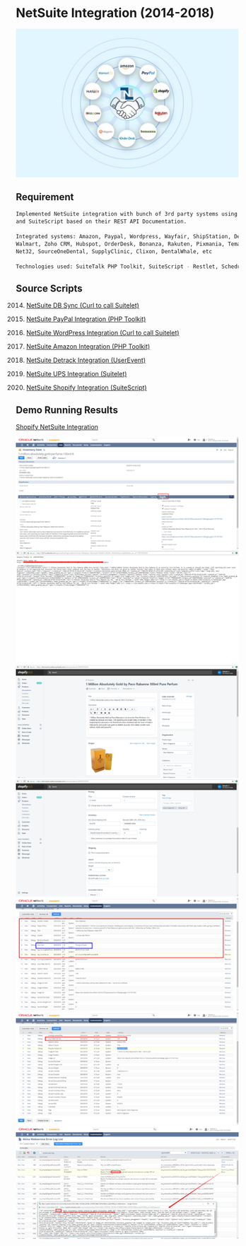 # NetSuite Integration (2014-2018)

![demo](/img/port_integration.jpg)

## Requirement

```bash
Implemented NetSuite integration with bunch of 3rd party systems using SuiteTalk web service
and SuiteScript based on their REST API Documentation.

Integrated systems: Amazon, Paypal, Wordpress, Wayfair, ShipStation, Detrack, Shopify, Magento,
Walmart, Zoho CRM, Hubspot, OrderDesk, Bonanza, Rakuten, Pixmania, Temando, NewEgg, Ebay, UPS,
Net32, SourceOneDental, SupplyClinic, Clixon, DentalWhale, etc

Technologies used: SuiteTalk PHP Toolkit, SuiteScript - Restlet, Scheduled, Suitelet, Userevent

```

## Source Scripts

2014. [NetSuite DB Sync (Curl to call Suitelet)](/script/2014_ns_db_sync_suitelet)

2015. [NetSuite PayPal Integration (PHP Toolkit)](/script/2015_ns_paypal_php_toolkit)

2016. [NetSuite WordPress Integration (Curl to call Suitelet)](/script/2015_ns_wp_suitelet)

2017. [NetSuite Amazon Integration (PHP Toolkit)](/script/2016_ns_amazon_php_toolkit)

2018. [NetSuite Detrack Integration (UserEvent)](/script/2016_ns_detrack_userevent)

2019. [NetSuite UPS Integration (Suitelet)](/script/2017_ns_ups_shipment_suitelet)

2020. [NetSuite Shopify Integration (SuiteScript)](/script/2018_ns_shopify_suitescript)

## Demo Running Results

[Shopify NetSuite Integration](/amazon)

![demo](/img/shopify_20180520_120908.png)
![demo](/img/shopify_20180520_121036.png)
![demo](/img/shopify_20180520_121105.png)
![demo](/img/shopify_20180520_121132.png)
![demo](/img/shopify_20180520_121719.png)
![demo](/img/shopify_20180520_121750.png)
![demo](/img/shopify_20180521_000627.png)

